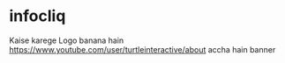 # infocliq
Kaise karege
Logo banana hain
https://www.youtube.com/user/turtleinteractive/about accha hain banner
